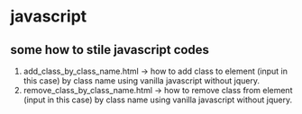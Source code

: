 # javascript
some how to stile javascript codes
----------
1) add_class_by_class_name.html -> how to add class to element (input in this case) by class name using vanilla javascript without jquery.
2) remove_class_by_class_name.html -> how to remove class from element (input in this case) by class name using vanilla javascript without jquery.
